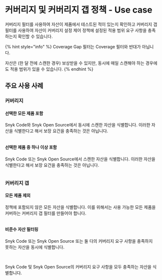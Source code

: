 # 커버리지 및 커버리지 갭 정책  - Use case

커버리지 필터를 사용하여 자산이 제품에서 테스트된 적이 있는지 확인하고 커버리지 갭 필터를 사용하여 자산이 커버리지 설정 제어 정책에 설정된 적용 범위 요구 사항을 충족하는지 확인할 수 있습니다.

{% hint style="info" %}
Coverage Gap 필터는 Coverage 필터와 반대가 아닙니다.

자산은 (한 달 전에 스캔한 경우) 보상받을 수 있지만, 동시에 매일 스캔해야 하는 경우에도 적용 범위가 있을 수 있습니다.
{% endhint %}

## 주요 사용 사례

### 커버리지

#### 선택한 모든 제품 포함

Snyk Code와 Snyk Open Source에서 동시에 스캔한 자산을 식별합니다. 이러한 자산을 식별한다고 해서 보장 요건을 충족하는 것은 아닙니다.

<figure><img src="https://lh7-us.googleusercontent.com/1aKKSl4O03NT8YL3qR0K1vpcfEMtlCw9pLYrKJ3Q2OdtVYTqdMbsbtWr7Jq32TzMBKEo1t53c7gaEndbiFVqLObxPcUcw7vmmaaSHO5K7UsgtjVu6FO3kLCp6cT_-CX1CzX5Anst0acYqVom89K9y14" alt=""><figcaption></figcaption></figure>

#### 선택한 제품 중 하나 이상 포함

Snyk Code 또는 Snyk Open Source에서 스캔한 자산을 식별합니다. 이러한 자산을 식별한다고 해서 보장 요건을 충족하는 것은 아닙니다.

<figure><img src="https://lh7-us.googleusercontent.com/V9uzAQdi6GRne6GXxQ5cQLYXrMD6BD-HMcDIX5ebRk6OWpgxgkU7JSWf49CsNwciu2WZtCoKY7Eg4gk_7mQOXtsGRRns-Z0z96L4aDQQzT_CD17RVEVr57TJK-mMgYiCZW64z4EK71BjvldkWF8iLe4" alt=""><figcaption></figcaption></figure>

### 커버리지 갭

#### 모든 제품 제외

정책에 포함되지 않은 모든 자산을 식별합니다. 이를 위해서는 사용 가능한 모든 제품을 커버하는 커버리지 갭 필터를 만들어야 합니다.

<figure><img src="https://lh7-us.googleusercontent.com/RcfoCkR_1a6-L44Bf55ed7xSX8Loyr57KKyI4oX4yh0j6ce3Oj4fu0XL67v9Ij1XKTES-uwTMgqJBFicBtLwaHKilj1orTi_LU0_dEllCvUE2jhfpJimlXIfRON8-0_DF_Qe__tmFLuKmSTOJoFOxCk" alt=""><figcaption></figcaption></figure>

#### 비준수 자산 필터링

Snyk Code 또는 Snyk Open Source 또는 둘 다의 커버리지 요구 사항을 충족하지 못하는 자산을 동시에 식별합니다.

<figure><img src="https://lh7-us.googleusercontent.com/guCzWVv9SP7H1h6WYSFGwHEVvW3c0DVvg26mHAdxkorPgZI3gYCIH93QN0fXNl71ZDZxucfpROkkjruxuQ_vu5QCjS7_ImROEZlBTYIh-hxZnsM3comPaQpQbsy7s_3MDuFVEiljw2G8szWddXjqPgQ" alt=""><figcaption></figcaption></figure>

\
Snyk Code 및 Snyk Open Source의 커버리지 요구 사항을 모두 충족하는 자산을 식별합니다.

<figure><img src="https://lh7-us.googleusercontent.com/-Ys7HZ5UcthgyDyPbBNG572CTM04RJ_Tcc1JTa9GrltfSVUM5gvFLrxpNRlV6ZNqRJQOw5hL0QFworAAOVbGYCMM4J-H4z9G8L3BiU3-PEU79GqxAalKB5UvdXxKUIgNEszwH0jUN_7kpos8HLSXvo8" alt=""><figcaption></figcaption></figure>

